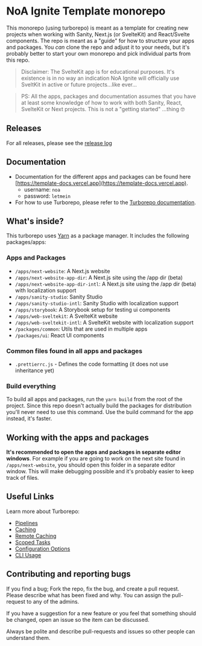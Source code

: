 # NoA Ignite Template monorepo

This monorepo (using turborepo) is meant as a template for creating new projects when working with Sanity, Next.js (or SvelteKit) and React/Svelte components. The repo is meant as a "guide" for how to structure your apps and packages. You _can_ clone the repo and adjust it to your needs, but it's probably better to start your own monorepo and pick individual parts from this repo.

> Disclaimer: The SvelteKit app is for educational purposes. It's existence is in no way an indication NoA Ignite will officially use SveltKit in active or future projects...like ever...

> PS: All the apps, packages and documentation assumes that you have at least some knowledge of how to work with both Sanity, React, SvelteKit or Next projects. This is not a "getting started" ...thing 🤓

## Releases

For all releases, please see the [release log](releases.md)

## Documentation

- Documentation for the different apps and packages can be found here [https://template-docs.vercel.app](https://template-docs.vercel.app).
  - username: `noa`
  - password: `letmein`
- For how to use Turborepo, please refer to the [Turborepo documentation](https://turborepo.org/docs).

## What's inside?

This turborepo uses [Yarn](https://classic.yarnpkg.com/) as a package manager. It includes the following packages/apps:

### Apps and Packages

- `/apps/next-website`: A Next.js website
- `/apps/next-website-app-dir`: A Next.js site using the /app dir (beta)
- `/apps/next-website-app-dir-intl`: A Next.js site using the /app dir (beta) with localization support
- `/apps/sanity-studio`: Sanity Studio
- `/apps/sanity-studio-intl`: Sanity Studio with localization support
- `/apps/storybook`: A Storybook setup for testing ui components
- `/apps/web-sveltekit`: A SvelteKit website
- `/apps/web-sveltekit-intl`: A SvelteKit website with localization support
- `/packages/common`: Utils that are used in multiple apps
- `/packages/ui`: React UI components

### Common files found in all apps and packages

- `.prettierrc.js` - Defines the code formatting (it does not use inheritance yet)

### Build everything

To build all apps and packages, run the `yarn build` from the root of the project. Since this repo doesn't actually build the packages for distribution you'll never need to use this command. Use the build command for the app instead, it's faster.

## Working with the apps and packages

**It's recommended to open the apps and packages in separate editor windows**. For example if you are going to work on the next site found in `/apps/next-website`, you should open this folder in a separate editor window. This will make debugging possible and it's probably easier to keep track of files.

## Useful Links

Learn more about Turborepo:

- [Pipelines](https://turborepo.org/docs/core-concepts/pipelines)
- [Caching](https://turborepo.org/docs/core-concepts/caching)
- [Remote Caching](https://turborepo.org/docs/core-concepts/remote-caching)
- [Scoped Tasks](https://turborepo.org/docs/core-concepts/scopes)
- [Configuration Options](https://turborepo.org/docs/reference/configuration)
- [CLI Usage](https://turborepo.org/docs/reference/command-line-reference)

## Contributing and reporting bugs

If you find a bug; Fork the repo, fix the bug, and create a pull request. Please describe what has been fixed and why. You can assign the pull-request to any of the admins.

If you have a suggestion for a new feature or you feel that something should be changed, open an issue so the item can be discussed.

Always be polite and describe pull-requests and issues so other people can understand them.
